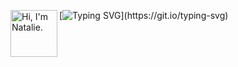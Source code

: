 

<img alt="Hi, I'm Natalie."  align='left' src='https://github.com/Rishit-dagli/Rishit-dagli/blob/master/images/octocat-anime.gif' width='75"'>[![Typing SVG](https://readme-typing-svg.herokuapp.com/?color=7f5bfe&lines=Hi,+I'm+Natalie.)](https://git.io/typing-svg)


